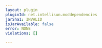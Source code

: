 ```yaml
---
layout: plugin
pluginId: net.intellisun.moddependencies
jarSha1: INVALID
isJarAvailable: false
error: NONE
violations: []

---
```


